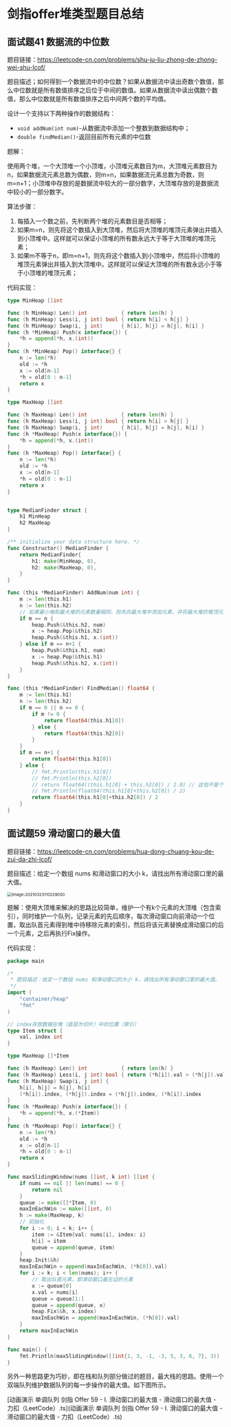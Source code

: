 # 剑指offer堆类型题目总结

## 面试题41 数据流的中位数

题目链接：https://leetcode-cn.com/problems/shu-ju-liu-zhong-de-zhong-wei-shu-lcof/

题目描述；如何得到一个数据流中的中位数？如果从数据流中读出奇数个数值，那么中位数就是所有数值排序之后位于中间的数值。如果从数据流中读出偶数个数值，那么中位数就是所有数值排序之后中间两个数的平均值。

设计一个支持以下两种操作的数据结构：

+ `void addNum(int num)`-从数据流中添加一个整数到数据结构中；
+ `double findMedian()`-返回目前所有元素的中位数

题解：

使用两个堆，一个大顶堆一个小顶堆，小顶堆元素数目为m，大顶堆元素数目为n，如果数据流元素总数为偶数，则m=n，如果数据流元素总数为奇数，则m=n+1；小顶堆中存放的是数据流中较大的一部分数字，大顶堆存放的是数据流中较小的一部分数字。

算法步骤：

1. 每插入一个数之前，先判断两个堆的元素数目是否相等；
2. 如果m=n，则先将这个数插入到大顶堆，然后将大顶堆的堆顶元素弹出并插入到小顶堆中。这样就可以保证小顶堆的所有数永远大于等于大顶堆的堆顶元素；
3. 如果m不等于n，即m=n+1，则先将这个数插入到小顶堆中，然后将小顶堆的堆顶元素弹出并插入到大顶堆中。这样就可以保证大顶堆的所有数永远小于等于小顶堆的堆顶元素；

代码实现：

```go
type MinHeap []int

func (h MinHeap) Len() int           { return len(h) }
func (h MinHeap) Less(i, j int) bool { return h[i] < h[j] }
func (h MinHeap) Swap(i, j int)      { h[i], h[j] = h[j], h[i] }
func (h *MinHeap) Push(x interface{}) {
	*h = append(*h, x.(int))
}
func (h *MinHeap) Pop() interface{} {
	n := len(*h)
	old := *h
	x := old[n-1]
	*h = old[0 : n-1]
	return x
}

type MaxHeap []int

func (h MaxHeap) Len() int           { return len(h) }
func (h MaxHeap) Less(i, j int) bool { return h[i] > h[j] }
func (h MaxHeap) Swap(i, j int)      { h[i], h[j] = h[j], h[i] }
func (h *MaxHeap) Push(x interface{}) {
	*h = append(*h, x.(int))
}
func (h *MaxHeap) Pop() interface{} {
	n := len(*h)
	old := *h
	x := old[n-1]
	*h = old[0 : n-1]
	return x
}


type MedianFinder struct {
	h1 MinHeap
	h2 MaxHeap
}

/** initialize your data structure here. */
func Constructor() MedianFinder {
	return MedianFinder{
		h1: make(MinHeap, 0),
		h2: make(MaxHeap, 0),
	}
}

func (this *MedianFinder) AddNum(num int) {
	m := len(this.h1)
	n := len(this.h2)
	// 如果最小堆和最大堆的元素数量相同，则先向最大堆中添加元素，并将最大堆的堆顶元素加入到最小堆中
	if m == n {
		heap.Push(&this.h2, num)
		x := heap.Pop(&this.h2)
		heap.Push(&this.h1, x.(int))
	} else if m == n+1 {
		heap.Push(&this.h1, num)
		x := heap.Pop(&this.h1)
		heap.Push(&this.h2, x.(int))
	}
}

func (this *MedianFinder) FindMedian() float64 {
	m := len(this.h1)
	n := len(this.h2)
	if m == 0 || n == 0 {
		if m != 0 {
			return float64(this.h1[0])
		} else {
			return float64(this.h2[0])
		}
	}
	if m == n+1 {
		return float64(this.h1[0])
	} else {
		// fmt.Println(this.h1[0])
		// fmt.Println(this.h2[0])
		// return float64((this.h1[0] + this.h2[0]) / 2.0) // 这怕不是个坑。。
		// fmt.Println(float64(this.h1[0]+this.h2[0]) / 2)
		return float64(this.h1[0]+this.h2[0]) / 2
	}
}
```

## 面试题59 滑动窗口的最大值

题目链接：https://leetcode-cn.com/problems/hua-dong-chuang-kou-de-zui-da-zhi-lcof/

题目描述：给定一个数组 nums 和滑动窗口的大小 k，请找出所有滑动窗口里的最大值。

<img src="https://gitee.com/oluoluo/pic_bed/raw/master/img/image-20210323110229050.png" alt="image-20210323110229050" style="zoom:67%;" />

题解：使用大顶堆来解决的思路比较简单，维护一个有k个元素的大顶堆（包含索引），同时维护一个队列，记录元素的先后顺序，每次滑动窗口向前滑动一个位置，取出队首元素得到堆中待移除元素的索引，然后将该元素替换成滑动窗口的后一个元素，之后再执行Fix操作。

代码实现：

```go
package main

/*
 * 题目描述：给定一个数组 nums 和滑动窗口的大小 k，请找出所有滑动窗口里的最大值。
 */
import (
	"container/heap"
	"fmt"
)

// index存放数据在堆（底层为切片）中的位置（索引）
type Item struct {
	val, index int
}

type MaxHeap []*Item

func (h MaxHeap) Len() int           { return len(h) }
func (h MaxHeap) Less(i, j int) bool { return (*h[i]).val > (*h[j]).val }
func (h MaxHeap) Swap(i, j int) {
	h[i], h[j] = h[j], h[i]
	(*h[i]).index, (*h[j]).index = (*h[j]).index, (*h[i]).index
}
func (h *MaxHeap) Push(x interface{}) {
	*h = append(*h, x.(*Item))
}
func (h *MaxHeap) Pop() interface{} {
	n := len(*h)
	old := *h
	x := old[n-1]
	*h = old[0 : n-1]
	return x
}

func maxSlidingWindow(nums []int, k int) []int {
	if nums == nil || len(nums) == 0 {
		return nil
	}
	queue := make([]*Item, 0)
	maxInEachWin := make([]int, 0)
	h := make(MaxHeap, k)
	// 初始化
	for i := 0; i < k; i++ {
		item := &Item{val: nums[i], index: i}
		h[i] = item
		queue = append(queue, item)
	}
	heap.Init(&h)
	maxInEachWin = append(maxInEachWin, (*h[0]).val)
	for i := k; i < len(nums); i++ {
		// 取出队首元素，即滑动窗口最左边的元素
		x := queue[0]
		x.val = nums[i]
		queue = queue[1:]
		queue = append(queue, x)
		heap.Fix(&h, x.index)
		maxInEachWin = append(maxInEachWin, (*h[0]).val)
	}
	return maxInEachWin
}

func main() {
	fmt.Println(maxSlidingWindow([]int{1, 3, -1, -3, 5, 3, 6, 7}, 3))
}
```

另外一种思路更为巧妙，即在栈和队列部分做过的题目，最大栈的思路。使用一个双端队列维护数据队列的每一步操作的最大值。如下图所示。

 [动画演示 单调队列 剑指 Offer 59 - I. 滑动窗口的最大值 - 滑动窗口的最大值 - 力扣（LeetCode）.ts](动画演示 单调队列 剑指 Offer 59 - I. 滑动窗口的最大值 - 滑动窗口的最大值 - 力扣（LeetCode）.ts) 